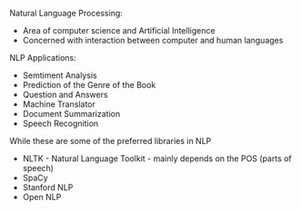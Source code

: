 
Natural Language Processing:
- Area of computer science and Artificial Intelligence
- Concerned with interaction between computer and human languages

NLP Applications:
* Semtiment Analysis
* Prediction of the Genre of the Book
* Question and Answers
* Machine Translator
* Document Summarization
* Speech Recognition

While these are some of the preferred libraries in NLP
+ NLTK - Natural Language Toolkit - mainly depends on the POS (parts of speech)
+ SpaCy
+ Stanford NLP
+ Open NLP

